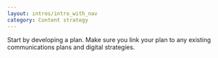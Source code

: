 ```yaml
---
layout: intros/intro_with_nav
category: Content strategy
---
```

Start by developing a plan.  Make sure you link your plan to any existing communications plans and digital strategies.

